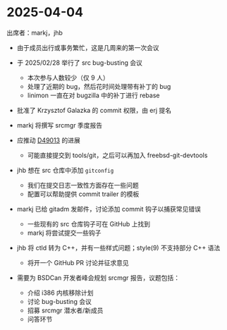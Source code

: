 # 2025-04-04

出席者：markj，jhb

* 由于成员出行或事务繁忙，这是几周来的第一次会议
* 于 2025/02/28 举行了 src bug-busting 会议

  * 本次参与人数较少（仅 9 人）
  * 处理了近期的 bug，然后花时间处理带有补丁的 bug
  * linimon 一直在对 bugzilla 中的补丁进行 rebase
* 批准了 Krzysztof Galazka 的 commit 权限，由 erj 提名
* markj 将撰写 srcmgr 季度报告
* 应推动 [D49013](https://reviews.freebsd.org/D49013) 的进展

  * 可能直接提交到 tools/git，之后可以再加入 freebsd-git-devtools
* jhb 想在 src 仓库中添加 `gitconfig`

  * 我们在提交日志一致性方面存在一些问题
  * 配置可以帮助提供 commit trailer 的模板
* markj 已给 gitadm 发邮件，讨论添加 commit 钩子以捕获常见错误

  * 一些现有的 src 仓库钩子可在 GitHub 上找到
  * markj 将尝试提交一些钩子
* jhb 将 ctld 转为 C++，并有一些样式问题；style(9) 不支持部分 C++ 语法

  * 将开一个 GitHub PR 讨论并征求意见
* 需要为 BSDCan 开发者峰会规划 srcmgr 报告，议题包括：

  * 介绍 i386 内核移除计划
  * 讨论 bug-busting 会议
  * 招募 srcmgr 潜水者/新成员
  * 问答环节

